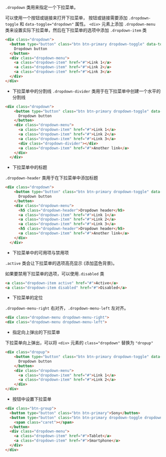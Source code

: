 `.dropdown` 类用来指定一个下拉菜单。

可以使用一个按钮或链接来打开下拉菜单， 按钮或链接需要添加 `.dropdown-toggle` 和 `data-toggle="dropdown"` 属性。
`<div>` 元素上添加 `.dropdown-menu` 类来设置实际下拉菜单，然后在下拉菜单的选项中添加 `.dropdown-item` 类
```html
<div class="dropdown">
  <button type="button" class="btn btn-primary dropdown-toggle" data-toggle="dropdown">
    Dropdown button
  </button>
  <div class="dropdown-menu">
    <a class="dropdown-item" href="#">Link 1</a>
    <a class="dropdown-item" href="#">Link 2</a>
    <a class="dropdown-item" href="#">Link 3</a>
  </div>
</div>
```

- 下拉菜单中的分割线
`.dropdown-divider` 类用于在下拉菜单中创建一个水平的分割线
```html
<div class="dropdown">
    <button type="button" class="btn btn-primary dropdown-toggle" data-toggle="dropdown">
      Dropdown button
    </button>
    <div class="dropdown-menu">
      <a class="dropdown-item" href="#">Link 1</a>
      <a class="dropdown-item" href="#">Link 2</a>
      <a class="dropdown-item" href="#">Link 3</a>
      <div class="dropdown-divider"></div>
      <a class="dropdown-item" href="#">Another link</a>
    </div>
  </div>
```

- 下拉菜单中的标题

`.dropdown-header` 类用于在下拉菜单中添加标题
```html
<div class="dropdown">
    <button type="button" class="btn btn-primary dropdown-toggle" data-toggle="dropdown">
      Dropdown button
    </button>
    <div class="dropdown-menu">
      <h5 class="dropdown-header">Dropdown header</h5>
      <a class="dropdown-item" href="#">Link 1</a>
      <a class="dropdown-item" href="#">Link 2</a>
      <a class="dropdown-item" href="#">Link 3</a>
      <h5 class="dropdown-header">Dropdown header</h5>
      <a class="dropdown-item" href="#">Another link</a>
    </div>
  </div>
```

- 下拉菜单中的可用项与禁用项

`.active` 类会让下拉菜单的选项高亮显示 (添加蓝色背景)。

如果要禁用下拉菜单的选项，可以使用`.disabled` 类
```html
<a class="dropdown-item active" href="#">Active</a>
<a class="dropdown-item disabled" href="#">Disabled</a>
```

- 下拉菜单的定位

`.dropdown-menu-right` 右对齐，`.dropdown-menu-left` 左对齐。

```html
<div class="dropdown-menu dropdown-menu-right">
<div class="dropdown-menu dropdown-menu-left">
```

- 指定向上弹出的下拉菜单

下拉菜单向上弹出，可以将 `<div>` 元素的 `class="dropdown"` 替换为 `"dropup"`
```html
<div class="dropup">
    <button type="button" class="btn btn-primary dropdown-toggle" data-toggle="dropdown">
      Dropdown button
    </button>
    <div class="dropdown-menu">
      <a class="dropdown-item" href="#">Link 1</a>
      <a class="dropdown-item" href="#">Link 2</a>
    </div>
</div>
```

- 按钮中设置下拉菜单
```html
<div class="btn-group">
  <button type="button" class="btn btn-primary">Sony</button>
  <button type="button" class="btn btn-primary dropdown-toggle dropdown-toggle-split" data-toggle="dropdown">
    <span class="caret"></span>
  </button>
  <div class="dropdown-menu">
    <a class="dropdown-item" href="#">Tablet</a>
    <a class="dropdown-item" href="#">Smartphone</a>
  </div>
</div>
```